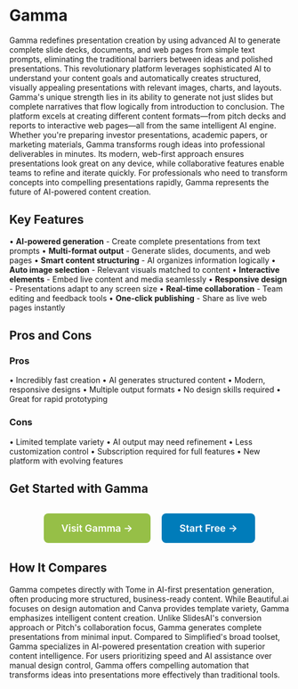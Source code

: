 # Gamma

Gamma redefines presentation creation by using advanced AI to generate complete slide decks, documents, and web pages from simple text prompts, eliminating the traditional barriers between ideas and polished presentations. This revolutionary platform leverages sophisticated AI to understand your content goals and automatically creates structured, visually appealing presentations with relevant images, charts, and layouts. Gamma's unique strength lies in its ability to generate not just slides but complete narratives that flow logically from introduction to conclusion. The platform excels at creating different content formats—from pitch decks and reports to interactive web pages—all from the same intelligent AI engine. Whether you're preparing investor presentations, academic papers, or marketing materials, Gamma transforms rough ideas into professional deliverables in minutes. Its modern, web-first approach ensures presentations look great on any device, while collaborative features enable teams to refine and iterate quickly. For professionals who need to transform concepts into compelling presentations rapidly, Gamma represents the future of AI-powered content creation.

## Key Features

• **AI-powered generation** - Create complete presentations from text prompts
• **Multi-format output** - Generate slides, documents, and web pages
• **Smart content structuring** - AI organizes information logically
• **Auto image selection** - Relevant visuals matched to content
• **Interactive elements** - Embed live content and media seamlessly
• **Responsive design** - Presentations adapt to any screen size
• **Real-time collaboration** - Team editing and feedback tools
• **One-click publishing** - Share as live web pages instantly

## Pros and Cons

### Pros
• Incredibly fast creation
• AI generates structured content
• Modern, responsive designs
• Multiple output formats
• No design skills required
• Great for rapid prototyping

### Cons
• Limited template variety
• AI output may need refinement
• Less customization control
• Subscription required for full features
• New platform with evolving features

## Get Started with Gamma

<div style="text-align: center; margin: 2rem 0;">
  <a href="https://gamma.app" target="_blank" rel="noopener noreferrer" style="display: inline-block; background: #96BF47; color: white; padding: 1rem 2rem; text-decoration: none; border-radius: 8px; font-weight: 600; font-size: 1.1rem; margin-right: 1rem;">Visit Gamma →</a>
  <a href="https://gamma.app/signup" target="_blank" rel="noopener noreferrer" style="display: inline-block; background: #007cba; color: white; padding: 1rem 2rem; text-decoration: none; border-radius: 8px; font-weight: 600; font-size: 1.1rem;">Start Free →</a>
</div>

## How It Compares

Gamma competes directly with Tome in AI-first presentation generation, often producing more structured, business-ready content. While Beautiful.ai focuses on design automation and Canva provides template variety, Gamma emphasizes intelligent content creation. Unlike SlidesAI's conversion approach or Pitch's collaboration focus, Gamma generates complete presentations from minimal input. Compared to Simplified's broad toolset, Gamma specializes in AI-powered presentation creation with superior content intelligence. For users prioritizing speed and AI assistance over manual design control, Gamma offers compelling automation that transforms ideas into presentations more effectively than traditional tools.